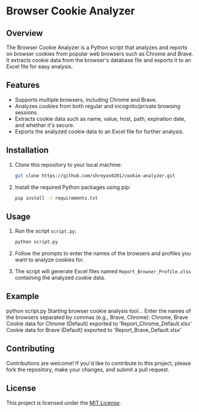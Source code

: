 
# Browser Cookie Analyzer

## Overview
The Browser Cookie Analyzer is a Python script that analyzes and reports on browser cookies from popular web browsers such as Chrome and Brave. It extracts cookie data from the browser's database file and exports it to an Excel file for easy analysis.

## Features
- Supports multiple browsers, including Chrome and Brave.
- Analyzes cookies from both regular and incognito/private browsing sessions.
- Extracts cookie data such as name, value, host, path, expiration date, and whether it's secure.
- Exports the analyzed cookie data to an Excel file for further analysis.

## Installation
1. Clone this repository to your local machine:

    ```bash
    git clone https://github.com/shreyas0201/cookie-analyzer.git
    ```

2. Install the required Python packages using pip:

    ```bash
    pip install -r requirements.txt
    ```

## Usage
1. Run the script `script.py`:

    ```bash
    python script.py
    ```

2. Follow the prompts to enter the names of the browsers and profiles you want to analyze cookies for.

3. The script will generate Excel files named `Report_Browser_Profile.xlsx` containing the analyzed cookie data.

## Example
python script.py
Starting browser cookie analysis tool...
Enter the names of the browsers separated by commas (e.g., Brave, Chrome): Chrome, Brave
Cookie data for Chrome (Default) exported to 'Report_Chrome_Default.xlsx'
Cookie data for Brave (Default) exported to 'Report_Brave_Default.xlsx'


## Contributing
Contributions are welcome! If you'd like to contribute to this project, please fork the repository, make your changes, and submit a pull request.

## License
This project is licensed under the [MIT License](LICENSE).
